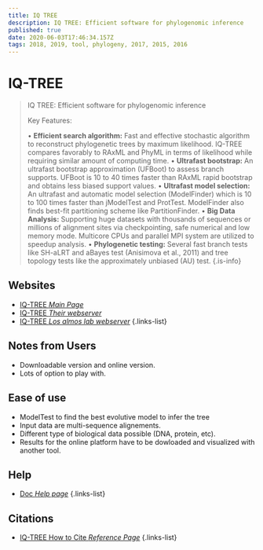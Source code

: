 ```yaml
---
title: IQ TREE
description: IQ TREE: Efficient software for phylogenomic inference
published: true
date: 2020-06-03T17:46:34.157Z
tags: 2018, 2019, tool, phylogeny, 2017, 2015, 2016
---
```


# IQ-TREE

> IQ TREE: Efficient software for phylogenomic inference
>
> Key Features:
>
> • **Efficient search algorithm:** Fast and effective stochastic algorithm to reconstruct phylogenetic trees by maximum likelihood. IQ-TREE compares favorably to RAxML and PhyML in terms of likelihood while requiring similar amount of computing time.
> • **Ultrafast bootstrap:** An ultrafast bootstrap approximation (UFBoot) to assess branch supports. UFBoot is 10 to 40 times faster than RAxML rapid bootstrap and obtains less biased support values.
> • **Ultrafast model selection:** An ultrafast and automatic model selection (ModelFinder) which is 10 to 100 times faster than jModelTest and ProtTest. ModelFinder also finds best-fit partitioning scheme like PartitionFinder.
> • **Big Data Analysis:** Supporting huge datasets with thousands of sequences or millions of alignment sites via checkpointing, safe numerical and low memory mode. Multicore CPUs and parallel MPI system are utilized to speedup analysis.
> • **Phylogenetic testing:** Several fast branch tests like SH-aLRT and aBayes test (Anisimova et al., 2011) and tree topology tests like the approximately unbiased (AU) test. 
{.is-info}



## Websites

- [IQ-TREE *Main Page*](http://www.iqtree.org/)
- [IQ-TREE *Their webserver*](http://iqtree.cibiv.univie.ac.at/)
- [IQ-TREE *Los almos lab webserver*](https://www.hiv.lanl.gov/content/sequence/IQTREE/iqtree.html)
{.links-list}

## Notes from Users
- Downloadable version and online version.
- Lots of option to play with.

## Ease of use

- ModelTest to find the best evolutive model to infer the tree
- Input data are multi-sequence alignements.
- Different type of biological data possible (DNA, protein, etc).
- Results for the online platform have to be dowloaded and visualized with another tool.

## Help

- [Doc *Help page*](http://www.iqtree.org/doc/)
{.links-list}

## Citations

- [IQ-TREE How to Cite *Reference Page*](http://www.iqtree.org/doc/Home#how-to-cite-iq-tree)
{.links-list}

